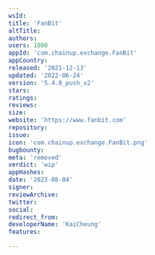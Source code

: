 ```yaml
---
wsId: 
title: 'FanBit'
altTitle: 
authors: 
users: 1000
appId: 'com.chainup.exchange.FanBit'
appCountry: 
released: '2021-12-13'
updated: '2022-06-24'
version: '5.4.0_push_v2'
stars: 
ratings: 
reviews: 
size: 
website: 'https://www.fanbit.com'
repository: 
issue: 
icon: 'com.chainup.exchange.FanBit.png'
bugbounty: 
meta: 'removed'
verdict: 'wip'
appHashes: 
date: '2023-08-04'
signer: 
reviewArchive: 
twitter: 
social: 
redirect_from: 
developerName: 'KaiCheung'
features: 

---
```


